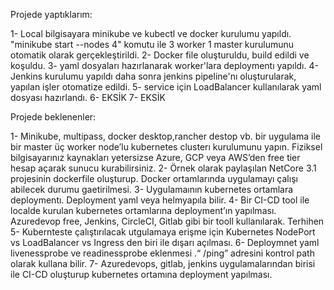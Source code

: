 Projede yaptıklarım:

1- Local bilgisayara minikube ve kubectl ve docker kurulumu yapıldı. "minikube start --nodes 4" komutu ile 3 worker 1 master kurulumunu otomatik olarak gerçekleştirildi.
2- Docker file oluşturuldu, build edildi ve koşuldu.
3- yaml dosyaları hazırlanarak worker'lara deploymentı yapıldı.
4- Jenkins kurulumu yapıldı daha sonra jenkins pipeline'nı oluşturularak, yapılan işler otomatize edildi.
5- service için LoadBalancer kullanılarak yaml dosyası hazırlandı.
6- EKSİK
7- EKSİK

Projede beklenenler:

1- Minikube, multipass, docker desktop,rancher destop vb. bir uygulama ile bir master üç worker
node’lu kubernetes clusterı kurulumunu yapın. Fiziksel bilgisayarınız kaynakları yetersizse
Azure, GCP veya AWS’den free tier hesap açarak sunucu kurabilirsiniz.
2- Örnek olarak paylaşılan NetCore 3.1 projesinin dockerfile oluşturup. Docker ortamlarında uygulamayı
çalışı abilecek durumu gaetirilmesi.
3- Uygulamaının kubernetes ortamlara deploymentı. Deployment yaml veya helmyapıla bilir.
4- Bir CI-CD tool ile localde kurulan kubernetes ortamlarına deployment’ın yapılması. Azuredevop free,
Jenkins, CircleCI, Gitlab gibi bir tooll kullanılarak. Terhihen
5- Kubernteste çalıştırılacak utgulamaya erişme için Kubernetes NodePort vs LoadBalancer vs Ingress
den biri ile dışarı açılması.
6- Deploymnet yaml livenessprobe ve readinessprobe eklenmesi .“ /ping” adresini kontrol path olarak
kullana bilir.
7- Azuredevops, gitlab, jenkins uygulamalarından birisi ile CI-CD oluşturup kubernetes ortamına
deployment yapılması.
